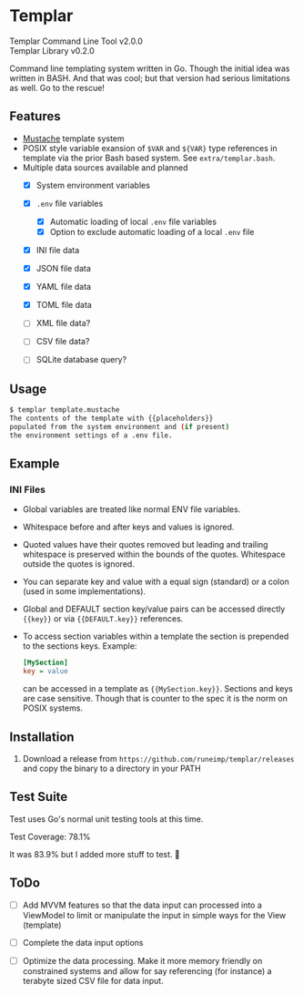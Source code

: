 Templar
=======

Templar Command Line Tool v2.0.0  
Templar Library v0.2.0

Command line templating system written in Go. Though the initial idea was written in BASH. And that was cool; but that version had serious limitations as well. Go to the rescue!


Features
--------

* [Mustache][] template system
* POSIX style variable exansion of `$VAR` and `${VAR}` type references in template via the prior Bash based system. See `extra/templar.bash`.
* Multiple data sources available and planned
	* [x] System environment variables
	* [x] `.env` file variables
		* [x] Automatic loading of local `.env` file variables
		* [x] Option to exclude automatic loading of a local `.env` file
	* [x] INI file data
	* [x] JSON file data
	* [x] YAML file data
	* [x] TOML file data
	* [ ] XML file data?
	* [ ] CSV file data?
	* [ ] SQLite database query?


Usage
-----

```bash
$ templar template.mustache
The contents of the template with {{placeholders}}
populated from the system environment and (if present)
the environment settings of a .env file.
```


Example
-------

### INI Files

* Global variables are treated like normal ENV file variables.
* Whitespace before and after keys and values is ignored.
* Quoted values have their quotes removed but leading and trailing whitespace is preserved within the bounds of the quotes. Whitespace outside the quotes is ignored.
* You can separate key and value with a equal sign (standard) or a colon (used in some implementations).
* Global and DEFAULT section key/value pairs can be accessed directly `{{key}}` or via `{{DEFAULT.key}}` references.
* To access section variables within a template the section is prepended to the sections keys.
	Example:

	```ini
	[MySection]
	key = value
	```

	can be accessed in a template as `{{MySection.key}}`. Sections and keys are case sensitive. Though that is counter to the spec it is the norm on POSIX systems.


Installation
------------

1. Download a release from `https://github.com/runeimp/templar/releases` and copy the binary to a directory in your PATH


Test Suite
----------

Test uses Go's normal unit testing tools at this time.

Test Coverage: 78.1%

It was 83.9% but I added more stuff to test. :angel:


ToDo
----

* [ ] Add MVVM features so that the data input can processed into a ViewModel to limit or manipulate the input in simple ways for the View (template)
* [ ] Complete the data input options
* [ ] Optimize the data processing. Make it more memory friendly on constrained systems and allow for say referencing (for instance) a terabyte sized CSV file for data input.




[Mustache]: https://mustache.github.io/


